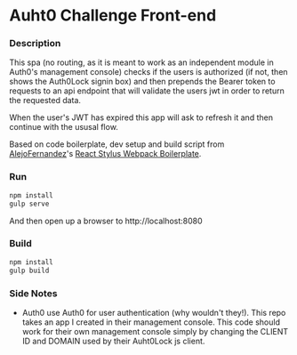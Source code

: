 # Auht0 Challenge Front-end

### Description

This spa (no routing, as it is meant to work as an independent module in Auth0's management console) checks if the users is authorized (if not, then shows the Auth0Lock signin box) and then prepends the Bearer token to requests to an api endpoint that will validate the users jwt in order to return the requested data.

When the user's JWT has expired this app will ask to refresh it and then continue with the ususal flow.

Based on code boilerplate, dev setup and build script from [AlejoFernandez](https://github.com/AlejoFernandez)'s [React Stylus Webpack Boilerplate](https://github.com/AlejoFernandez/react-stylus-webpack-boilerplate).


### Run

```sh
npm install
gulp serve
```

And then open up a browser to http://localhost:8080

### Build

```sh
npm install
gulp build
```


### Side Notes

- Auth0 use Auth0 for user authentication (why wouldn't they!). This repo takes an app I created in their management console. This code should work for their own management console simply by changing the CLIENT ID and DOMAIN used by their Auht0Lock js client.